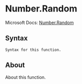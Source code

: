 # Number.Random

Microsoft Docs: [Number.Random](https://docs.microsoft.com/en-us/powerquery-m/number-random)

## Syntax

```
Syntax for this function.
```

## About

About this function.

